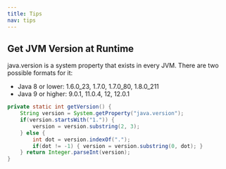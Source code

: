 ```yaml
---
title: Tips
nav: tips
---
```


## Get JVM Version at Runtime

java.version is a system property that exists in every JVM. There are two possible formats for it:

* Java 8 or lower: 1.6.0_23, 1.7.0, 1.7.0_80, 1.8.0_211
* Java 9 or higher: 9.0.1, 11.0.4, 12, 12.0.1

```java
private static int getVersion() {
    String version = System.getProperty("java.version");
    if(version.startsWith("1.")) {
        version = version.substring(2, 3);
    } else {
        int dot = version.indexOf(".");
        if(dot != -1) { version = version.substring(0, dot); }
    } return Integer.parseInt(version);
}
```

